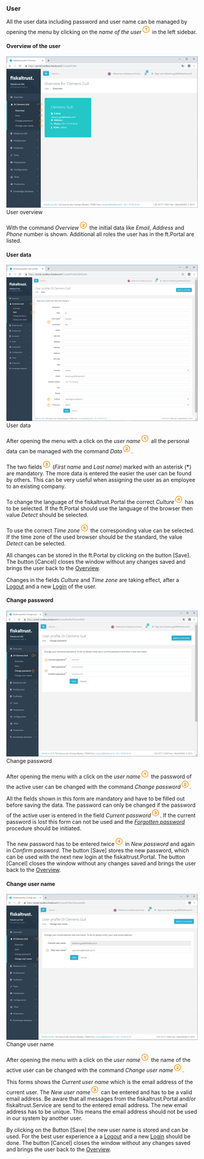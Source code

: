 ### User<a name="user"></a>

All the user data including password and user name can be managed by opening the menu by clicking on the _name of the user_<img src="../images/Numbers/circle-1o.svg" width="24px"> in the left sidebar.

#### Overview of the user<a name="user-overview"></a>
![User overview](images/ContactProfile/overview.png)
User overview

With the command _Overview_<img src="../images/Numbers/circle-2o.svg" width="24px"> the initial data like _Email_, _Address_ and _Phone_ number is shown. Additional all roles the user has in the ft.Portal are listed.

#### User data<a name="user-data"></a>
![User data](images/ContactProfile/EditProfile.png)
User data

After opening the menu with a click on the _user name_<img src="../images/Numbers/circle-1o.svg" width="24px"> all the personal data can be managed with the command _Data_<img src="../images/Numbers/circle-2o.svg" width="24px">.

The two fields<img src="../images/Numbers/circle-3o.svg" width="24px"> (_First name_ and _Last name_) marked with an asterisk (__*__) are mandatory. The more data is entered the easier the user can be found by others. This can be very useful when assigning the user as an employee to an existing company.

To change the language of the fiskaltrust.Portal the correct _Culture_<img src="../images/Numbers/circle-4o.svg" width="24px"> has to be selected. If the ft.Portal should use the language of the browser then value _Detect_ should be selected.

To use the correct _Time zone_<img src="../images/Numbers/circle-5o.svg" width="24px"> the corresponding value can be selected. If the time zone of the used browser should be the standard, the value _Detect_ can be selected.

All changes can be stored in the ft.Portal by clicking on the button [Save]. The button [Cancel] closes the window without any changes saved and brings the user back to the [Overview](#user-overview).

Changes in the fields _Culture_ and _Time zone_ are taking effect, after a [Logout](registration-login.md#logout) and a new [Login](registration-login.md#login) of the user.

#### Change password<a name="user-change-password"></a>
![Change password](images/ContactProfile/PasswordEdit.png)
Change password

After opening the menu with a click on the _user name_<img src="../images/Numbers/circle-1o.svg" width="24px"> the password of the active user can be changed with the command _Change password_<img src="../images/Numbers/circle-2o.svg" width="24px">.

All the fields shown in this form are mandatory and have to be filled out before saving the data. The password can only be changed if the password of the active user is entered in the field _Current password_<img src="../images/Numbers/circle-3o.svg" width="24px">. If the current password is lost this form can not be used and the [_Forgotten password_](registration-login.md#reset-password) procedure should be initiated.

The new password has to be entered twice<img src="../images/Numbers/circle-4o.svg" width="24px"> in _New password_ and again in _Confirm password_. The button [Save] stores the new password, which can be used with the next new login at the fiskaltrust.Portal. The button [Cancel] closes the window without any changes saved and brings the user back to the [Overview](#user-overview).

#### Change user name<a name="user-change-username"></a>
![Change user name](images/ContactProfile/UsernameEdit.png)
Change user name

After opening the menu with a click on the _user name_<img src="../images/Numbers/circle-1o.svg" width="24px"> the name of the active user can be changed with the command _Change user name_<img src="../images/Numbers/circle-2o.svg" width="24px">.

This forms shows the _Current user name_ which is the email address of the current user. The _New user name_<img src="../images/Numbers/circle-3o.svg" width="24px"> can be entered and has to be a valid email address. Be aware that all messages from the fiskaltrust.Portal and/or fiskaltrust.Service are send to the entered email address. The new email address has to be unique. This means the email address should not be used in our system by another user.

By clicking on the Button [Save] the new user name is stored and can be used. For the best user experience a a [Logout](registration-login.md#logout) and a new [Login](registration-login.md#login) should be done.
The button [Cancel] closes the window without any changes saved and brings the user back to the [Overview](#user-overview).